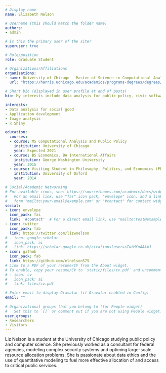 ```yaml
---
# Display name
name: Elizabeth Nelson

# Username (this should match the folder name)
authors:
- admin

# Is this the primary user of the site?
superuser: true

# Role/position
role: Graduate Student

# Organizations/Affiliations
organizations:
- name: University of Chicago - Master of Science in Computational Analysis and Public Policy (MSCAPP)
  url: "https://harris.uchicago.edu/academics/programs-degrees/degrees/ms-computational-analysis-and-public-policy-mscapp"

# Short bio (displayed in user profile at end of posts)
bio: My interests include data analysis for public policy, civic software development, R Shiny, and environmental issues.

interests:
- Data analysis for social good
- Application development
- Image analysis
- R Shiny

education:
  courses:
  - course: MS Computational Analysis and Public Policy
    institution: University of Chicago
    year: Expected 2021
  - course: BS Economics, BA International Affairs
    institution: George Washington University
    year: 2015
  - course: Visiting Student in Philosophy, Politics, and Economics (PPE)
    institution: University of Oxford
    year: 2014

# Social/Academic Networking
# For available icons, see: https://sourcethemes.com/academic/docs/widgets/#icons
#   For an email link, use "fas" icon pack, "envelope" icon, and a link in the
#   form "mailto:your-email@example.com" or "#contact" for contact widget.
social:
- icon: envelope
  icon_pack: fas
  link: '#contact'  # For a direct email link, use "mailto:test@example.org".
- icon: twitter
  icon_pack: fab
  link: https://twitter.com/lizwnelson
# - icon: google-scholar
#   icon_pack: ai
#   link: https://scholar.google.co.uk/citations?user=sIwtMXoAAAAJ
- icon: github
  icon_pack: fab
  link: https://github.com/elnelson575
# Link to a PDF of your resume/CV from the About widget.
# To enable, copy your resume/CV to `static/files/cv.pdf` and uncomment the lines below.  
# - icon: cv
#   icon_pack: ai
#   link: files/cv.pdf

# Enter email to display Gravatar (if Gravatar enabled in Config)
email: ""
  
# Organizational groups that you belong to (for People widget)
#   Set this to `[]` or comment out if you are not using People widget.  
user_groups:
- Researchers
- Visitors
---
```


Liz Nelson is a student at the University of Chicago studying public policy and computer science. She previously worked as a consultant for federal agencies, modeling complex security systems and optiming large-scale resource allocation problems. She is passionate about data ethics and the use of quantitative modeling to fuel more effective allocation of and access to critical public services.

